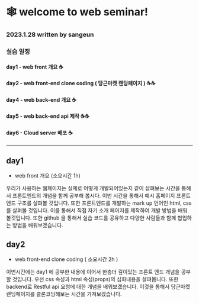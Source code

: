 
# 🕸 welcome to web seminar!

### 2023.1.28 written by sangeun


### 실습 일정

#### day1 - web front 개요 ☕️
#### day2 - web front-end clone coding ( 당근마켓 랜딩페이지 ) ☕️☕️
#### day4 - web back-end 개요 ☕️
#### day5 - web back-end api 제작 ☕️☕️
#### day6 - Cloud server 배포 ☕️

-------------------------------------------------------------------------------------------
## day1

- web front 개요 (소요시간 1h)

우리가 사용하는 웹페이지는 실제로 어떻게 개발되어있는지 같이 살펴보는 시간을 통해서 프론트엔드의 개념을 함께 공부해 봅시다.
이번 시간을 통해서 예시 홈페이지 프론트엔드 구조를 살펴볼 것입니다. 또한 프론트엔드를 개발하는 mark up 언어인 html, css를 살펴볼 것입니다.
이를 통해서 직접 자기 소개 페이지를 제작하여 개발 방법을 배워 볼것입니다.
또한 github 을 통해서 실습 코드를 공유하고 다양한 사람들과 함께 협업하는 방법을 배워보겠습니다.

## day2

- web front-end clone coding ( 소요시간 2h ) 

이번시간에는 day1 에 공부한 내용에 이어서 한층더 깊이있는 프론트 엔드 개념을 공부할 것입니다.
우선 css 속성과 html 속성(props)의 심화내용을 살펴봅니다.
또한 backend로 Restful api 요청에 대한 개념을 배워보겠습니다.
이것을 통해서  당근마켓 랜딩페이지를 클론코딩해보는 시간을 가져보겠습니다.

